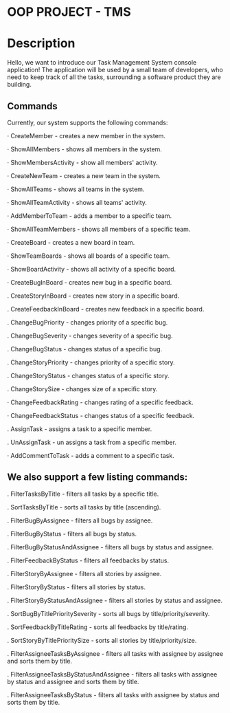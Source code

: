 # OOP PROJECT - TMS

# Description
Hello, we want to introduce our Task Management System console application!
The application will be used by a small team of developers, 
who need to keep track of all the tasks,
surrounding a software product they are building.

## Commands

Currently, our system supports the following commands:

· CreateMember - creates a new member in the system.

· ShowAllMembers - shows all members in the system.

· ShowMembersActivity - show all members' activity.

· CreateNewTeam - creates a new team in the system.

· ShowAllTeams - shows all teams in the system.

· ShowAllTeamActivity - shows all teams' activity.

· AddMemberToTeam - adds a member to a specific team.

· ShowAllTeamMembers - shows all members of a specific team.

· CreateBoard - creates a new board in team.

· ShowTeamBoards - shows all boards of a specific team.

· ShowBoardActivity - shows all activity of a specific board.

· CreateBugInBoard - creates new bug in a specific board.

. CreateStoryInBoard - creates new story in a specific board.

. CreateFeedbackInBoard - creates new feedback in a specific board.

. ChangeBugPriority - changes priority of a specific bug.

. ChangeBugSeverity - changes severity of a specific bug.

. ChangeBugStatus - changes status of a specific bug.

. ChangeStoryPriority - changes priority of a specific story.

. ChangeStoryStatus - changes status of a specific story.

. ChangeStorySize - changes size of a specific story.

· ChangeFeedbackRating - changes rating of a specific feedback.

· ChangeFeedbackStatus - changes status of a specific feedback.

. AssignTask - assigns a task to a specific member.

. UnAssignTask - un assigns a task from a specific member.

· AddCommentToTask - adds a comment to a specific task.

## We also support a few listing commands:

. FilterTasksByTitle - filters all tasks by a specific title.

. SortTasksByTitle - sorts all tasks by title (ascending).

. FilterBugByAssignee - filters all bugs by assignee.

. FilterBugByStatus - filters all bugs by status.

. FilterBugByStatusAndAssignee - filters all bugs by status and assignee.

. FilterFeedbackByStatus - filters all feedbacks by status.

. FilterStoryByAssignee - filters all stories by assignee.

. FilterStoryByStatus - filters all stories by status.

. FilterStoryByStatusAndAssignee - filters all stories by status and assignee.

. SortBugByTitlePrioritySeverity - sorts all bugs by title/priority/severity.

. SortFeedbackByTitleRating - sorts all feedbacks by title/rating.

. SortStoryByTitlePrioritySize - sorts all stories by title/priority/size.

. FilterAssigneeTasksByAssignee - filters all tasks with assignee by assignee and sorts 
them by title.

. FilterAssigneeTasksByStatusAndAssignee - filters all tasks with assignee
by status and assignee and sorts them by title.

. FilterAssigneeTasksByStatus - filters all tasks with assignee by status
and sorts them by title.